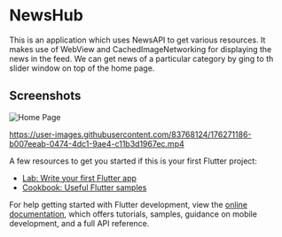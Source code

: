 # NewsHub

This is an application which uses NewsAPI to get various resources. It makes use of WebView and CachedImageNetworking for displaying the news in the feed. We can get news of a particular category by ging to th slider window on top of the home page.

## Screenshots
![Home Page](http://url/to/img.png)



https://user-images.githubusercontent.com/83768124/176271186-b007eeab-0474-4dc1-9ae4-c11b3d1967ec.mp4



A few resources to get you started if this is your first Flutter project:

- [Lab: Write your first Flutter app](https://docs.flutter.dev/get-started/codelab)
- [Cookbook: Useful Flutter samples](https://docs.flutter.dev/cookbook)

For help getting started with Flutter development, view the
[online documentation](https://docs.flutter.dev/), which offers tutorials,
samples, guidance on mobile development, and a full API reference.
